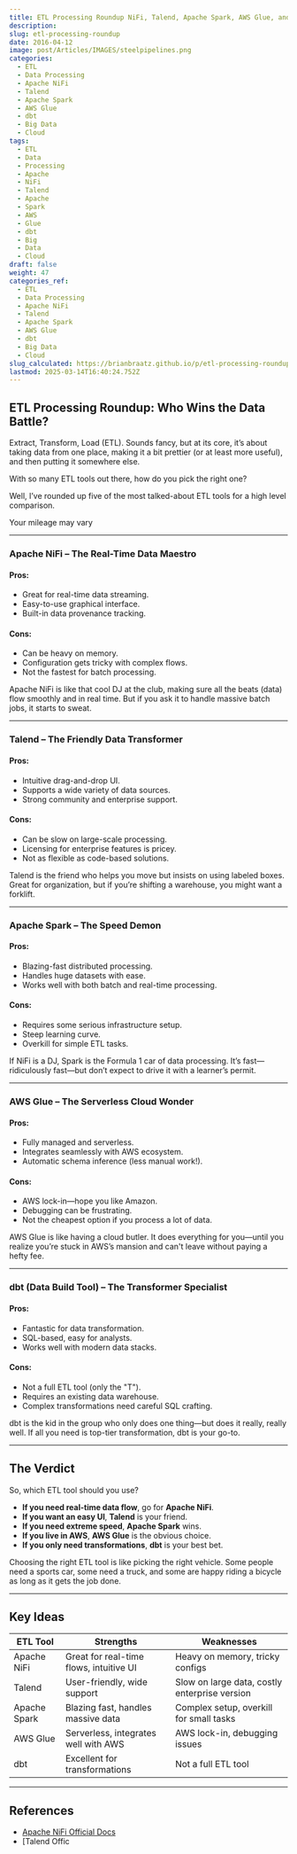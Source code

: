 ```yaml
---
title: ETL Processing Roundup NiFi, Talend, Apache Spark, AWS Glue, and dbt
description: 
slug: etl-processing-roundup
date: 2016-04-12
image: post/Articles/IMAGES/steelpipelines.png
categories:
  - ETL
  - Data Processing
  - Apache NiFi
  - Talend
  - Apache Spark
  - AWS Glue
  - dbt
  - Big Data
  - Cloud
tags:
  - ETL
  - Data
  - Processing
  - Apache
  - NiFi
  - Talend
  - Apache
  - Spark
  - AWS
  - Glue
  - dbt
  - Big
  - Data
  - Cloud
draft: false
weight: 47
categories_ref:
  - ETL
  - Data Processing
  - Apache NiFi
  - Talend
  - Apache Spark
  - AWS Glue
  - dbt
  - Big Data
  - Cloud
slug_calculated: https://brianbraatz.github.io/p/etl-processing-roundup
lastmod: 2025-03-14T16:40:24.752Z
---
```

## ETL Processing Roundup: Who Wins the Data Battle?

Extract, Transform, Load (ETL). Sounds fancy, but at its core, it’s about taking data from one place, making it a bit prettier (or at least more useful), and then putting it somewhere else.

With so many ETL tools out there, how do you pick the right one?

Well, I’ve rounded up five of the most talked-about ETL tools for a high level comparison.

Your mileage may vary

***

### Apache NiFi – The Real-Time Data Maestro

#### **Pros:**

* Great for real-time data streaming.
* Easy-to-use graphical interface.
* Built-in data provenance tracking.

#### **Cons:**

* Can be heavy on memory.
* Configuration gets tricky with complex flows.
* Not the fastest for batch processing.

Apache NiFi is like that cool DJ at the club, making sure all the beats (data) flow smoothly and in real time. But if you ask it to handle massive batch jobs, it starts to sweat.

***

### Talend – The Friendly Data Transformer

#### **Pros:**

* Intuitive drag-and-drop UI.
* Supports a wide variety of data sources.
* Strong community and enterprise support.

#### **Cons:**

* Can be slow on large-scale processing.
* Licensing for enterprise features is pricey.
* Not as flexible as code-based solutions.

Talend is the friend who helps you move but insists on using labeled boxes. Great for organization, but if you’re shifting a warehouse, you might want a forklift.

***

### Apache Spark – The Speed Demon

#### **Pros:**

* Blazing-fast distributed processing.
* Handles huge datasets with ease.
* Works well with both batch and real-time processing.

#### **Cons:**

* Requires some serious infrastructure setup.
* Steep learning curve.
* Overkill for simple ETL tasks.

If NiFi is a DJ, Spark is the Formula 1 car of data processing. It’s fast—ridiculously fast—but don’t expect to drive it with a learner’s permit.

***

### AWS Glue – The Serverless Cloud Wonder

#### **Pros:**

* Fully managed and serverless.
* Integrates seamlessly with AWS ecosystem.
* Automatic schema inference (less manual work!).

#### **Cons:**

* AWS lock-in—hope you like Amazon.
* Debugging can be frustrating.
* Not the cheapest option if you process a lot of data.

AWS Glue is like having a cloud butler. It does everything for you—until you realize you’re stuck in AWS’s mansion and can't leave without paying a hefty fee.

***

### dbt (Data Build Tool) – The Transformer Specialist

#### **Pros:**

* Fantastic for data transformation.
* SQL-based, easy for analysts.
* Works well with modern data stacks.

#### **Cons:**

* Not a full ETL tool (only the "T").
* Requires an existing data warehouse.
* Complex transformations need careful SQL crafting.

dbt is the kid in the group who only does one thing—but does it really, really well. If all you need is top-tier transformation, dbt is your go-to.

***

## The Verdict

So, which ETL tool should you use?

* **If you need real-time data flow**, go for **Apache NiFi**.
* **If you want an easy UI**, **Talend** is your friend.
* **If you need extreme speed**, **Apache Spark** wins.
* **If you live in AWS**, **AWS Glue** is the obvious choice.
* **If you only need transformations**, **dbt** is your best bet.

Choosing the right ETL tool is like picking the right vehicle. Some people need a sports car, some need a truck, and some are happy riding a bicycle as long as it gets the job done.

***

## Key Ideas

| ETL Tool     | Strengths                               | Weaknesses                                    |
| ------------ | --------------------------------------- | --------------------------------------------- |
| Apache NiFi  | Great for real-time flows, intuitive UI | Heavy on memory, tricky configs               |
| Talend       | User-friendly, wide support             | Slow on large data, costly enterprise version |
| Apache Spark | Blazing fast, handles massive data      | Complex setup, overkill for small tasks       |
| AWS Glue     | Serverless, integrates well with AWS    | AWS lock-in, debugging issues                 |
| dbt          | Excellent for transformations           | Not a full ETL tool                           |

***

## References

* [Apache NiFi Official Docs](https://nifi.apache.org/)
* \[Talend Offic

